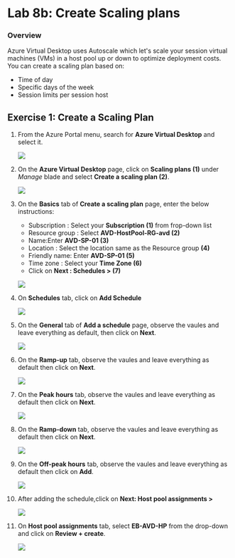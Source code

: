 
# Lab 8b: Create Scaling plans


### Overview

 Azure Virtual Desktop uses Autoscale which let's scale your session virtual machines (VMs) in a host pool up or down to optimize deployment costs. You can create a scaling plan based on:

   - Time of day
   - Specific days of the week
   - Session limits per session host


## Exercise 1: Create a Scaling Plan


1. From the Azure Portal menu, search for **Azure Virtual Desktop** and select it.

    ![](../Azure-Virtual-Desktop-v3/media/AVD.png)
   
2. On the **Azure Virtual Desktop** page, click on **Scaling plans (1)** under *Manage* blade and select **Create a scaling plan (2)**.

    ![](../Azure-Virtual-Desktop-v3/media/scaling%20plans.png)
   
3. On the **Basics** tab of **Create a scaling plan** page, enter the below instructions:

    - Subscription : Select your **Subscription (1)** from frop-down list
    - Resource group : Select **AVD-HostPool-RG-avd (2)**
    - Name:Enter **AVD-SP-01 (3)**
    - Location : Select the location same as the Resource group **(4)**
    - Friendly name: Enter **AVD-SP-01 (5)**
    - Time zone : Select your **Time Zone (6)**
    - Click on **Next : Schedules > (7)**

    ![](../Azure-Virtual-Desktop-v3/media/sp-basics.png)

4. On **Schedules** tab, click on **Add Schedule**

    ![](../Azure-Virtual-Desktop-v3/media/add%20schedule.png)
   
5. On the **General** tab of **Add a schedule** page, observe the vaules and leave everything as default, then click on **Next**.

    ![](../Azure-Virtual-Desktop-v3/media/general%20schedule.png)
   
6. On the **Ramp-up** tab, observe the vaules and leave everything as default then click on **Next**.

    ![](../Azure-Virtual-Desktop-v3/media/ramp-up.png)
   
7. On the **Peak hours** tab, observe the vaules and leave everything as default then click on **Next**.

    ![](../Azure-Virtual-Desktop-v3/media/peakhours.png)
   
8. On the **Ramp-down** tab, observe the vaules and leave everything as default then click on **Next**.

    ![](../Azure-Virtual-Desktop-v3/media/rampdown.png)
   
9. On the **Off-peak hours** tab, observe the vaules and leave everything as default then click on **Add**.

    ![](../Azure-Virtual-Desktop-v3/media/offpeakhours.png)
  
10. After adding the schedule,click on **Next: Host pool assignments >**

     ![](../Azure-Virtual-Desktop-v3/media/nextHPS.png)
    
11. On **Host pool assignments** tab, select **EB-AVD-HP** from the drop-down and click on **Review + create**.

     ![](../Azure-Virtual-Desktop-v3/media/review%2Bcrete.png)
    


